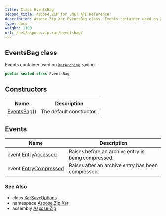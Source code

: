 ```yaml
---
title: Class EventsBag
second_title: Aspose.ZIP for .NET API Reference
description: Aspose.Zip.Xar.EventsBag class. Events container used on XarArchive saving
type: docs
weight: 1100
url: /net/aspose.zip.xar/eventsbag/
---
```

## EventsBag class

Events container used on [`XarArchive`](../xararchive/) saving.

```csharp
public sealed class EventsBag
```

## Constructors

| Name | Description |
| --- | --- |
| [EventsBag](eventsbag/)() | The default constructor. |

## Events

| Name | Description |
| --- | --- |
| event [EntryAccessed](../../aspose.zip.xar/eventsbag/entryaccessed/) | Raises before an archive entry is being compressed. |
| event [EntryCompressed](../../aspose.zip.xar/eventsbag/entrycompressed/) | Raises after an archive entry has been compressed. |

### See Also

* class [XarSaveOptions](../xarsaveoptions/)
* namespace [Aspose.Zip.Xar](../../aspose.zip.xar/)
* assembly [Aspose.Zip](../../)


